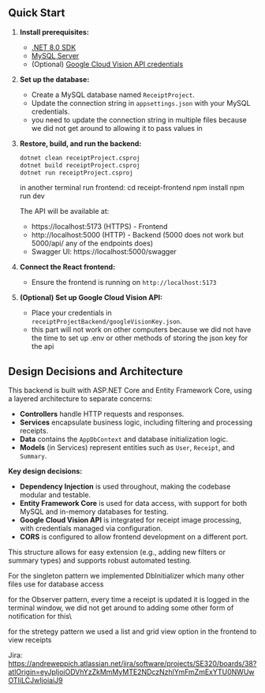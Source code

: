 ## Quick Start

1. **Install prerequisites:**
   - [.NET 8.0 SDK](https://dotnet.microsoft.com/download)
   - [MySQL Server](https://dev.mysql.com/downloads/mysql/)
   - (Optional) [Google Cloud Vision API credentials](https://cloud.google.com/vision/docs/setup)

2. **Set up the database:**
   - Create a MySQL database named `ReceiptProject`.
   - Update the connection string in `appsettings.json` with your MySQL credentials.
   - you need to update the connection string in multiple files because we did not get around to allowing it to pass values in

3. **Restore, build, and run the backend:**
   ```bash
   dotnet clean receiptProject.csproj
   dotnet build receiptProject.csproj
   dotnet run receiptProject.csproj
   ```
    in another terminal run frontend:
    cd receipt-frontend
    npm install
    npm run dev

   The API will be available at:
   - https://localhost:5173 (HTTPS) - Frontend
   - http://localhost:5000 (HTTP) - Backend (5000 does not work but 5000/api/ any of the endpoints does)
   - Swagger UI: https://localhost:5000/swagger

4. **Connect the React frontend:**
   - Ensure the frontend is running on `http://localhost:5173` 

5. **(Optional) Set up Google Cloud Vision API:**
   - Place your credentials in `receiptProjectBackend/googleVisionKey.json`.
   - this part will not work on other computers because we did not have the time to set up .env or other methods of storing the json key for the api

## Design Decisions and Architecture

This backend is built with ASP.NET Core and Entity Framework Core, using a layered architecture to separate concerns:

- **Controllers** handle HTTP requests and responses.
- **Services** encapsulate business logic, including filtering and processing receipts.
- **Data** contains the `AppDbContext` and database initialization logic.
- **Models** (in Services) represent entities such as `User`, `Receipt`, and `Summary`.

**Key design decisions:**
- **Dependency Injection** is used throughout, making the codebase modular and testable.
- **Entity Framework Core** is used for data access, with support for both MySQL and in-memory databases for testing.
- **Google Cloud Vision API** is integrated for receipt image processing, with credentials managed via configuration.
- **CORS** is configured to allow frontend development on a different port.

This structure allows for easy extension (e.g., adding new filters or summary types) and supports robust automated testing.



For the singleton pattern we implemented DbInitializer which many other files use for database access

for the Observer pattern, every time a receipt is updated it is logged in the terminal window, we did not get around to adding some other form of notification for this\

for the stretegy pattern we used a list and grid view option in the frontend to view receipts

Jira: https://andreweppich.atlassian.net/jira/software/projects/SE320/boards/38?atlOrigin=eyJpIjoiODVhYzZkMmMyMTE2NDczNzhlYmFmZmExYTU0NWUwOTIiLCJwIjoiaiJ9
